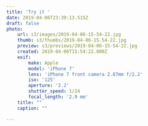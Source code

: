 ```yaml
---
title: 'Try it '
date: 2019-04-06T23:39:13.515Z
draft: false
photo:
    url: s3/images/2019-04-06-15-54-22.jpg
    thumb: s3/thumbs/2019-04-06-15-54-22.jpg
    preview: s3/previews/2019-04-06-15-54-22.jpg
    created: 2019-04-06T15:54:22.000Z
    exif:
        make: Apple
        model: 'iPhone 7'
        lens: 'iPhone 7 front camera 2.87mm f/2.2'
        iso: '125'
        aperture: '2.2'
        shutter_speed: 1/24
        focal_length: '2.9 mm'
    title: ""
    caption: ""

---
```

